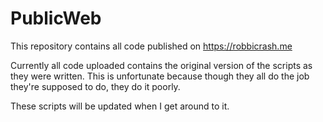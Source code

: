 # PublicWeb

This repository contains all code published on https://robbicrash.me

Currently all code uploaded contains the original version of the scripts as they were written. This is unfortunate because though they all do the job they're supposed to do, they do it poorly.

These scripts will be updated when I get around to it.
